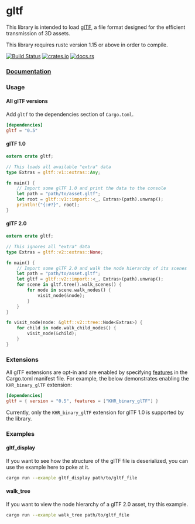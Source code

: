 # gltf

This library is intended to load [glTF](https://www.khronos.org/gltf), a file format designed for the efficient transmission of 3D assets.

This library requires rustc version 1.15 or above in order to compile.

[![Build Status](https://travis-ci.org/alteous/gltf.svg?branch=master)](https://travis-ci.org/alteous/gltf)
[![crates.io](https://img.shields.io/crates/v/gltf.svg)](https://crates.io/crates/gltf)
[![docs.rs](https://docs.rs/gltf/badge.svg)](https://docs.rs/gltf)

### [Documentation](https://docs.rs/gltf)

### Usage

#### All glTF versions

Add `gltf` to the dependencies section of `Cargo.toml`.

```toml
[dependencies]
gltf = "0.5"
```
#### glTF 1.0

```rust
extern crate gltf;

// This loads all available "extra" data
type Extras = gltf::v1::extras::Any;

fn main() {
    // Import some glTF 1.0 and print the data to the console
    let path = "path/to/asset.gltf";
    let root = gltf::v1::import::<_, Extras>(path).unwrap();
    println!("{:#?}", root);
}
```

#### glTF 2.0

```rust
extern crate gltf;

// This ignores all "extra" data
type Extras = gltf::v2::extras::None;

fn main() {
    // Import some glTF 2.0 and walk the node hierarchy of its scenes
    let path = "path/to/asset.gltf";
    let gltf = gltf::v2::import::<_, Extras>(path).unwrap();
    for scene in gltf.tree().walk_scenes() {
        for node in scene.walk_nodes() {
            visit_node(&node);
        }
    }
}

fn visit_node(node: &gltf::v2::tree::Node<Extras>) {
    for child in node.walk_child_nodes() {
        visit_node(&child);
    }
}
```
### Extensions

All glTF extensions are opt-in and are enabled by specifying [features](http://doc.crates.io/specifying-dependencies.html#choosing-features) in the Cargo.toml manifest file. For example, the below demonstrates enabling the `KHR_binary_glTF` extension:

```toml
[dependencies]
gltf = { version = "0.5", features = ["KHR_binary_glTF"] }
```

Currently, only the `KHR_binary_glTF` extension for glTF 1.0 is supported by the library.

### Examples

#### gltf_display

If you want to see how the structure of the glTF file is deserialized, you can
use the example here to poke at it.

```sh
cargo run --example gltf_display path/to/gltf_file
```

#### walk_tree

If you want to view the node hierarchy of a glTF 2.0 asset, try this example.

```sh
cargo run --example walk_tree path/to/gltf_file
```
